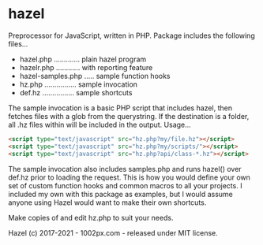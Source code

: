 # hazel
Preprocessor for JavaScript, written in PHP.
Package includes the following files...

* hazel.php ............. plain hazel program
* hazelr.php ............ with reporting feature
* hazel-samples.php ..... sample function hooks
* hz.php ................ sample invocation
* def.hz ................ sample shortcuts

The sample invocation is a basic PHP script that includes
hazel, then fetches files with a glob from the querystring.
If the destination is a folder, all .hz files within will be 
included in the output. Usage...

```html
<script type="text/javascript" src="hz.php?my/file.hz"></script>
<script type="text/javascript" src="hz.php?my/scripts/"></script>
<script type="text/javascript" src="hz.php?api/class-*.hz"></script>
```

The sample invocation also includes samples.php and runs
hazel() over def.hz prior to loading the request. This is
how you would define your own set of custom function hooks
and common macros to all your projects. I included my own
with this package as examples, but I would assume anyone 
using Hazel would want to make their own shortcuts.

Make copies of and edit hz.php to suit your needs.

Hazel (c) 2017-2021 - 1002px.com - released under MIT license.
